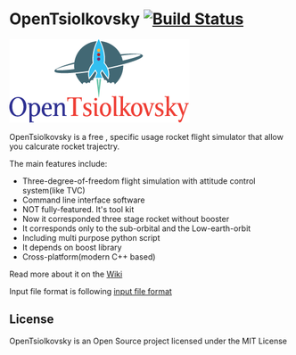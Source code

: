 # OpenTsiolkovsky   [![Build Status](https://travis-ci.org/istellartech/OpenTsiolkovsky.svg?branch=master)](https://travis-ci.org/istellartech/OpenTsiolkovsky)

![OpenTsiolkovsky](doc/OpenTsiolkovsky_Logo_small.png)


OpenTsiolkovsky is a free , specific usage rocket flight simulator that allow you calcurate rocket trajectry.

The main features include:

* Three-degree-of-freedom flight simulation with attitude control system(like TVC)
* Command line interface software
* NOT fully-featured. It's tool kit
* Now it corresponded three stage rocket without booster
* It corresponds only to the sub-orbital and the Low-earth-orbit
* Including multi purpose python script
* It depends on boost library
* Cross-platform(modern C++ based)

Read more about it on the [Wiki](https://github.com/istellartech/OpenTsiolkovsky/wiki)

Input file format is following [input file format](https://github.com/istellartech/OpenTsiolkovsky/wiki/input_file)

## License
OpenTsiolkovsky is an Open Source project licensed under the MIT License
